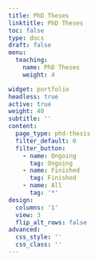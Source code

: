 ```yaml
---
title: PhD Theses
linktitle: PhD Theses
toc: false
type: docs
draft: false
menu:
  teaching:
    name: PhD Theses
    weight: 4

widget: portfolio
headless: true
active: true
weight: 40
subtitle: ''
content:
  page_type: phd-thesis
  filter_default: 0
  filter_button:
    - name: Ongoing
      tag: Ongoing
    - name: Finished
      tag: Finished
    - name: All
      tag: '*'
design:
  columns: '1'
  view: 3
  flip_alt_rows: false
advanced:
  css_style: ''
  css_class: ''
---
```

